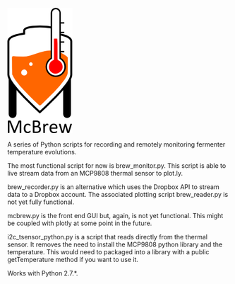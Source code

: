 ![alt tag](https://github.com/adm78/McBrew/blob/master/UI/GUIresources/mcbrew_logo_med.png)

A series of Python scripts for recording and remotely monitoring fermenter temperature evolutions. 

The most functional script for now is brew_monitor.py. This script is able to live stream data from an MCP9808 thermal sensor to plot.ly. 

brew_recorder.py is an alternative which uses the Dropbox API to stream data to a Dropbox account. The associated plotting script brew_reader.py is not yet fully functional. 

mcbrew.py is the front end GUI but, again, is not yet functional. This might be coupled with plotly at some point in the future. 

i2c_tsensor_python.py is a script that reads directly from the thermal sensor. It removes the need to install the MCP9808 python library and the temperature. This would need to packaged into a library with a public getTemperature method if you want to use it.

Works with Python 2.7.*. 

